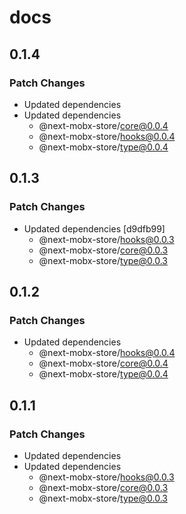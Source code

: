# docs

## 0.1.4

### Patch Changes

- Updated dependencies
- Updated dependencies
  - @next-mobx-store/core@0.0.4
  - @next-mobx-store/hooks@0.0.4
  - @next-mobx-store/type@0.0.4

## 0.1.3

### Patch Changes

- Updated dependencies [d9dfb99]
  - @next-mobx-store/hooks@0.0.3
  - @next-mobx-store/core@0.0.3
  - @next-mobx-store/type@0.0.3

## 0.1.2

### Patch Changes

- Updated dependencies
  - @next-mobx-store/hooks@0.0.4
  - @next-mobx-store/core@0.0.4
  - @next-mobx-store/type@0.0.4

## 0.1.1

### Patch Changes

- Updated dependencies
- Updated dependencies
  - @next-mobx-store/hooks@0.0.3
  - @next-mobx-store/core@0.0.3
  - @next-mobx-store/type@0.0.3
